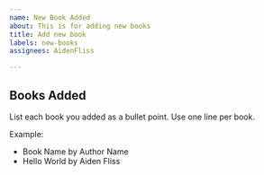 ```yaml
---
name: New Book Added
about: This is for adding new books
title: Add new book
labels: new-books
assignees: AidenFliss

---
```


## Books Added

List each book you added as a bullet point. Use one line per book.

Example:
- Book Name by Author Name
- Hello World by Aiden Fliss
